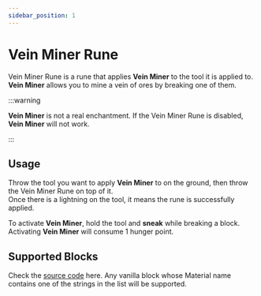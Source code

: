 ```yaml
---
sidebar_position: 1
---
```


# Vein Miner Rune

Vein Miner Rune is a rune that applies **Vein Miner** to the tool it is applied to. **Vein Miner** allows you to mine a vein of ores by breaking one of them.

:::warning

**Vein Miner** is not a real enchantment. If the Vein Miner Rune is disabled, **Vein Miner** will not work.

:::

## Usage

Throw the tool you want to apply **Vein Miner** to on the ground, then throw the Vein Miner Rune on top of it.  
Once there is a lightning on the tool, it means the rune is successfully applied.

To activate **Vein Miner**, hold the tool and **sneak** while breaking a block.  
Activating **Vein Miner** will consume 1 hunger point.

## Supported Blocks

Check the [source code](https://github.com/GuizhanCraft/InfinityExpansion2/blob/master/src/main/resources/tags/vein_miner_blocks.json) here. Any vanilla block whose Material name contains one of the strings in the list will be supported.

